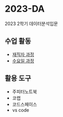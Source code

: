 # 2023-DA
2023 2학기 데이터분석입문
## 수업 활동
- [재직자 과정](https://docs.google.com/spreadsheets/d/19KLXUsrY-bkNnuf0jrlpu3QefX5KukkERvQGootLa2Y/edit?usp=sharing)
- [수요일 과정]()
## 활용 도구
- 주피터노트북
- 코랩
- 코드스페이스
- vs code

